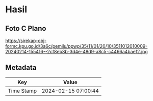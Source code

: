 # Hasil

## Foto C Plano

https://sirekap-obj-formc.kpu.go.id/3a6c/pemilu/ppwp/35/11/01/20/10/3511012010009-20240214-155416--2cf8eb8b-3d4e-48d9-a8c5-c4466a4baef2.jpg


## Metadata

| Key        | Value               |
| ---------- | ------------------- |
| Time Stamp | 2024-02-15 07:00:44 |




